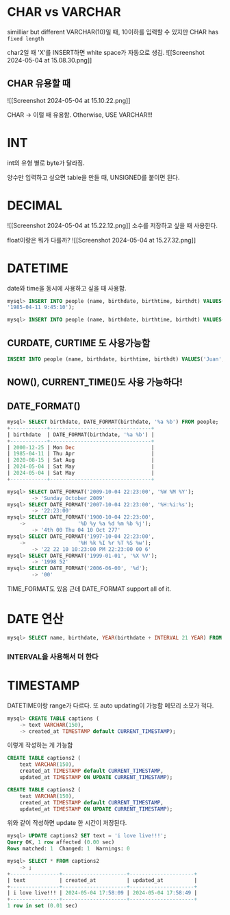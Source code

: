 
# CHAR vs VARCHAR
similliar but different
VARCHAR(10)일 때, 10이하를 입력할 수 있지만
CHAR has `fixed length`

char2일 때 'X'를 INSERT하면 white space가 자동으로 생김.
![[Screenshot 2024-05-04 at 15.08.30.png]]

## CHAR 유용할 때
![[Screenshot 2024-05-04 at 15.10.22.png]]

CHAR -> 이럴 때 유용함.
Otherwise, USE VARCHAR!!!

# INT
int의 유형 별로 byte가 달라짐.

양수만 입력하고 싶으면 table을 만들 때, UNSIGNED를 붙이면 된다.

# DECIMAL
![[Screenshot 2024-05-04 at 15.22.12.png]]
소수를 저장하고 싶을 때 사용한다.

float이랑은 뭐가 다를까?
![[Screenshot 2024-05-04 at 15.27.32.png]]

# DATETIME
date와 time을 동시에 사용하고 싶을 때 사용함.
```sql
mysql> INSERT INTO people (name, birthdate, birthtime, birthdt) VALUES('Lulu', '1985-04-11', '9:45:10',
'1985-04-11 9:45:10');

mysql> INSERT INTO people (name, birthdate, birthtime, birthdt) VALUES('Juan', '2020-08-15', '23:59:00', '2020-08-15 23:59:00');
```

## CURDATE, CURTIME 도 사용가능함
```sql
INSERT INTO people (name, birthdate, birthtime, birthdt) VALUES('Juan', CURDATE(), CURTIME(), '2020-08-15 23:59:00');
```

## NOW(), CURRENT_TIME()도 사용 가능하다!

## DATE_FORMAT()

```sql
mysql> SELECT birthdate, DATE_FORMAT(birthdate, '%a %b') FROM people;
+------------+---------------------------------+
| birthdate  | DATE_FORMAT(birthdate, '%a %b') |
+------------+---------------------------------+
| 2000-12-25 | Mon Dec                         |
| 1985-04-11 | Thu Apr                         |
| 2020-08-15 | Sat Aug                         |
| 2024-05-04 | Sat May                         |
| 2024-05-04 | Sat May                         |
+------------+---------------------------------+
```

```sql
mysql> SELECT DATE_FORMAT('2009-10-04 22:23:00', '%W %M %Y');
        -> 'Sunday October 2009'
mysql> SELECT DATE_FORMAT('2007-10-04 22:23:00', '%H:%i:%s');
        -> '22:23:00'
mysql> SELECT DATE_FORMAT('1900-10-04 22:23:00',
    ->                 '%D %y %a %d %m %b %j');
        -> '4th 00 Thu 04 10 Oct 277'
mysql> SELECT DATE_FORMAT('1997-10-04 22:23:00',
    ->                 '%H %k %I %r %T %S %w');
        -> '22 22 10 10:23:00 PM 22:23:00 00 6'
mysql> SELECT DATE_FORMAT('1999-01-01', '%X %V');
        -> '1998 52'
mysql> SELECT DATE_FORMAT('2006-06-00', '%d');
        -> '00'
```

TIME_FORMAT도 있음
근데 DATE_FORMAT support all of it.

# DATE 연산
```sql
mysql> SELECT name, birthdate, YEAR(birthdate + INTERVAL 21 YEAR) FROM people;
```

### INTERVAL을 사용해서 더 한다

# TIMESTAMP
DATETIME이랑 range가 다르다.
또 auto updating이 가능함
메모리 소모가 적다.

```sql
mysql> CREATE TABLE captions (
    -> text VARCHAR(150),
    -> created_at TIMESTAMP default CURRENT_TIMESTAMP);
```

이렇게 작성하는 게 가능함

```sql
CREATE TABLE captions2 (
    text VARCHAR(150),
    created_at TIMESTAMP default CURRENT_TIMESTAMP,
    updated_at TIMESTAMP ON UPDATE CURRENT_TIMESTAMP);
```

```sql
CREATE TABLE captions2 (
    text VARCHAR(150),
    created_at TIMESTAMP default CURRENT_TIMESTAMP,
    updated_at TIMESTAMP ON UPDATE CURRENT_TIMESTAMP);
```

위와 같이 작성하면 update 한 시간이 저장된다.

```sql
mysql> UPDATE captions2 SET text = 'i love live!!!';
Query OK, 1 row affected (0.00 sec)
Rows matched: 1  Changed: 1  Warnings: 0

mysql> SELECT * FROM captions2
    -> ;
+----------------+---------------------+---------------------+
| text           | created_at          | updated_at          |
+----------------+---------------------+---------------------+
| i love live!!! | 2024-05-04 17:58:09 | 2024-05-04 17:58:49 |
+----------------+---------------------+---------------------+
1 row in set (0.01 sec)
```

